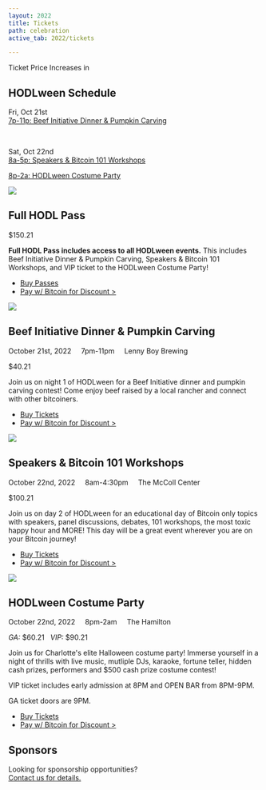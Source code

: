 ```yaml
---
layout: 2022
title: Tickets
path: celebration
active_tab: 2022/tickets

---
```


<div class="highlight-section">
	<div class="ticket-price-increase">
	    <span id="ticket-price-increase-hdr">Ticket Price Increases in</span>
	    <div id="countdown-ticker"></div>
	</div>
</div>

<div class="highlight-section2">
    <h2>HODLween Schedule</h2>
    <div class="white-divider-mid"></div>
    <p>Fri, Oct 21st<br><a href="/2022/tickets/#beef-initiative-dinner-pumpkin-carving">7p-11p: Beef Initiative Dinner & Pumpkin Carving</a></p>
    <br>
    <p>Sat, Oct 22nd<br><a href="/2022/tickets/#speakers-workshops-schedule">8a-5p: Speakers & Bitcoin 101 Workshops</a></p>
    <p><a href="/2022/tickets/#hodlween-costume-party">8p-2a: HODLween Costume Party</a></p>
</div>

<article>
	<div class="color-image"><img src="/assets/img/pic3.jpg" /></div>
	<h2>Full HODL Pass</h2>
	<p><span class="price">$150.21</span></p>
	<p><b>Full HODL Pass includes access to all HODLween events.</b> This includes Beef Initiative Dinner & Pumpkin Carving, Speakers & Bitcoin 101 Workshops, and VIP ticket to the HODLween Costume Party!</p>
	<ul class="buy-links">
		<li><a href="https://hodlween-full-hodl-pass.eventbrite.com" target="_blank" class="orange-pill-btn">Buy Passes</a></li>
		<li><a href="#" target="_blank" class="buy-link">Pay w/ Bitcoin for Discount ></a></li>
	</ul>
</article>

<article>
	<div class="color-image"><img src="/assets/img/pic2.jpg" /></div>
	<a id="beef-initiative-dinner-pumpkin-carving" />
	<h2>Beef Initiative Dinner & Pumpkin Carving</h2>
	<div class="white-divider"><div></div></div>
	<div class="details"><div>
		October 21st, 2022 &nbsp;&nbsp;&nbsp; 7pm-11pm &nbsp;&nbsp;&nbsp; <span>Lenny Boy Brewing</span>
	</div></div>
	<p><span class="price">$40.21</span></p>
	<p>Join us on night 1 of HODLween for a Beef Initiative dinner and pumpkin carving contest! Come enjoy beef raised by a local rancher and connect with other bitcoiners.</p>
	<ul class="buy-links">
		<li><a href="https://beef-initiative-dinner-pumpkin-carving.eventbrite.com" target="_blank" class="orange-pill-btn">Buy Tickets</a></li>
		<li><a href="#" target="_blank" class="buy-link">Pay w/ Bitcoin for Discount ></a></li>
	</ul>
</article>

<article>
	<div class="color-image"><img src="/assets/img/pic6.jpg" /></div>
	<a id="speakers-workshops-schedule" />
	<h2>Speakers & Bitcoin 101 Workshops</h2>
	<div class="white-divider"><div></div></div>
	<div class="details"><div>
		October 22nd, 2022 &nbsp;&nbsp;&nbsp; 8am-4:30pm &nbsp;&nbsp;&nbsp; <span>The McColl Center</span>
	</div></div>
	<p><span class="price">$100.21</span></p>
	<p>Join us on day 2 of HODLween for an educational day of Bitcoin only topics with speakers, panel discussions, debates, 101 workshops, the most toxic happy hour and MORE! This day will be a great event wherever you are on your Bitcoin journey!</p>
	<ul class="buy-links">
		<li><a href="https://speakers-workshops-schedule.eventbrite.com" target="_blank" class="orange-pill-btn">Buy Tickets</a></li>
		<li><a href="#" target="_blank" class="buy-link">Pay w/ Bitcoin for Discount ></a></li>
	</ul>
</article>

<article>
	<div class="color-image"><img src="/assets/img/pic1.jpg" /></div>
	<a id="hodlween-costume-party" />
	<h2>HODLween Costume Party</h2>
	<div class="white-divider"><div></div></div>
	<div class="details"><div>
		October 22nd, 2022 &nbsp;&nbsp;&nbsp; 8pm-2am &nbsp;&nbsp;&nbsp; <span>The Hamilton</span>
	</div></div>
	<p><span class="price"><i>GA:</i> $60.21 &nbsp; <i>VIP:</i> $90.21</span></p>
	<p>Join us for Charlotte's elite Halloween costume party! Immerse yourself in a night of thrills with live music, mutliple DJs, karaoke, fortune teller, hidden cash prizes, performers and $500 cash prize costume contest!</p>
	<p>VIP ticket includes early admission at 8PM and OPEN BAR from 8PM-9PM.</p>
	<p>GA ticket doors are 9PM.</p>
	<ul class="buy-links">
		<li><a href="https://hodlween-costume-party.eventbrite.com" target="_blank" class="orange-pill-btn">Buy Tickets</a></li>
		<li><a href="#" target="_blank" class="buy-link">Pay w/ Bitcoin for Discount ></a></li>
	</ul>
</article>

<div class="highlight-section3">
    <h2>Sponsors</h2>
    <div class="white-divider-mid"></div>
    <p>Looking for sponsorship opportunities?<br><a href="mailto:hodl@bitcoincharlotte.org">Contact us for details.</a></p>
    <!-- <a href="/2022/sponsorships" class="orange-pill-btn">Sponsor</a> -->
</div>